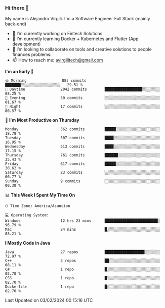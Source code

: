 ### Hi there 👋

My name is Alejandro Virgili. I'm a Software Engineer Full Stack (mainly back-end)


- 🔭 I’m currently working on Fintech Solutions
- 🌱 I’m currently learning Docker + Kubernetes and Flutter (App development)
- 👯 I’m looking to collaborate on tools and creative solutions to people finances problems.
- 📫 How to reach me: avirgilitech@gmail.com
  
<!--START_SECTION:waka-->
**I'm an Early 🐤** 

```text
🌞 Morning                883 commits         ███████░░░░░░░░░░░░░░░░░░   29.51 % 
🌆 Daytime                2042 commits        █████████████████░░░░░░░░   68.25 % 
🌃 Evening                50 commits          ░░░░░░░░░░░░░░░░░░░░░░░░░   01.67 % 
🌙 Night                  17 commits          ░░░░░░░░░░░░░░░░░░░░░░░░░   00.57 % 
```
📅 **I'm Most Productive on Thursday** 

```text
Monday                   562 commits         █████░░░░░░░░░░░░░░░░░░░░   18.78 % 
Tuesday                  507 commits         ████░░░░░░░░░░░░░░░░░░░░░   16.95 % 
Wednesday                513 commits         ████░░░░░░░░░░░░░░░░░░░░░   17.15 % 
Thursday                 761 commits         ██████░░░░░░░░░░░░░░░░░░░   25.43 % 
Friday                   617 commits         █████░░░░░░░░░░░░░░░░░░░░   20.62 % 
Saturday                 23 commits          ░░░░░░░░░░░░░░░░░░░░░░░░░   00.77 % 
Sunday                   9 commits           ░░░░░░░░░░░░░░░░░░░░░░░░░   00.30 % 
```


📊 **This Week I Spent My Time On** 

```text
🕑︎ Time Zone: America/Asuncion

💻 Operating System: 
Windows                  12 hrs 23 mins      ████████████████████████░   96.79 % 
Mac                      24 mins             █░░░░░░░░░░░░░░░░░░░░░░░░   03.21 % 
```

**I Mostly Code in Java** 

```text
Java                     27 repos            ██████████████████░░░░░░░   72.97 % 
C++                      3 repos             ██░░░░░░░░░░░░░░░░░░░░░░░   08.11 % 
C#                       1 repo              █░░░░░░░░░░░░░░░░░░░░░░░░   02.70 % 
CSS                      1 repo              █░░░░░░░░░░░░░░░░░░░░░░░░   02.70 % 
Dockerfile               1 repo              █░░░░░░░░░░░░░░░░░░░░░░░░   02.70 % 
```




 Last Updated on 03/02/2024 00:15:16 UTC
<!--END_SECTION:waka-->
